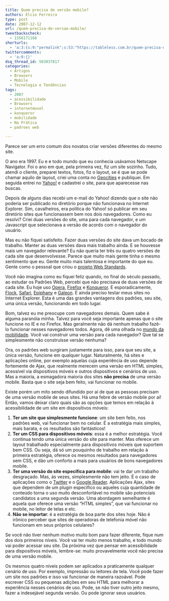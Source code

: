 ```yaml
---
title: Quem precisa de versão mobile?
authors: Elcio Ferreira
type: post
date: 2007-12-12
url: /quem-precisa-de-versao-mobile/
tweetbackscheck:
  - 1356171168
shorturls:
  - 'a:3:{s:9:"permalink";s:53:"https://tableless.com.br/quem-precisa-de-versao-mobile";s:7:"tinyurl";s:26:"https://tinyurl.com/3ckmjlc";s:4:"isgd";s:19:"https://is.gd/UzbjYf";}'
twittercomments:
  - 'a:0:{}'
dsq_thread_id: 503037817
categories:
  - Artigos
  - Browsers
  - Mobile
  - Tecnologia e Tendências
tags:
  - 2007
  - acessibilidade
  - Browsers
  - internetmovel
  - konqueror
  - mobilidade
  - Na Prática
  - padroes web

---
```

Parece ser um erro comum dos novatos criar versões diferentes do mesmo site.

O ano era 1997. Eu e e todo mundo que eu conhecia usávamos Netscape Navigator. Foi o ano em que, pela primeira vez, fiz um site sozinho. Tudo, atendi o cliente, preparei textos, fotos, fiz o layout, se é que se pode chamar aquilo de layout, criei uma conta no [Geocities][1] e publiquei. Em seguida entrei no [Yahoo!][2] e cadastrei o site, para que aparecesse nas buscas.

Depois de alguns dias recebi um e-mail do Yahoo! dizendo que o site não poderia ser publicado no diretório porque não funcionava no Internet Explorer. <!--more--> Sim, cavalheiros, era política do Yahoo! só publicar em seu diretório sites que funcionassem bem nos dois navegadores. Como eu resolvi? Criei duas versões do site, uma para cada navegador, e um Javascript que selecionava a versão de acordo com o navegador do usuário.

Mas eu não fiquei satisfeito. Fazer duas versões do site dava um bocado de trabalho. Manter as duas versões dava mais trabalho ainda. E se houvesse mais um navegador relevante? Eu não queria ter três ou quatro versões de cada site que desenvolvesse. Parece que muito mais gente tinha o mesmo sentimento que eu. Gente muito mais talentosa e importante do que eu. Gente como o pessoal que criou o [projeto Web Standards][3].

Você não imagina como eu fiquei feliz quando, no final do século passado, ao estudar os Padrões Web, percebi que não precisava de duas versões de cada site. Eu hoje uso [Opera][4], [Firefox][5] e [Konqueror][6]. E esporadicamente, [Flock][7], [Safari][8], [Epiphany][9] e [Galeon][10]. E ainda preciso testar meus sites no Internet Explorer. Esta é uma das grandes vantagens dos padrões, seu site, uma única versão, funcionando em todo lugar.

Bom, talvez eu me preocupe com navegadores demais. Quem sabe é alguma paranóia minha. Talvez para você seja importante apenas que o site funcione no IE e no Firefox. Mas geralmente não dá nenhum trabalho fazê-lo funcionar nesses navegadores todos. Agora, dê uma olhada no [mundo da mobilidade][11]. Você vai construir uma versão para cada navegador? Que tal se simplesmente não construísse versão nenhuma?

Ora, os padrões web surgiram justamente para isso, para que seu site, a única versão, funcione em qualquer lugar. Naturalmente, há sites e aplicações online, por exemplo aquelas cuja experiência de uso depende fortemente de Ajax, que realmente merecem uma versão em HTML simples, acessível via dispositivos móveis e outros dispositivos e cenários de uso. Mas a maioria, a esmagadora maioria dos sites **não precisa** de uma versão mobile. Basta que o site seja bem feito, vai funcionar no mobile.

Existe porém um mito sendo difundido por aí de que as pessoas precisam de uma versão mobile de seus sites. Há uma febre de versão mobile por aí! Então, vamos deixar claro quais são as opções que temos em relação à acessibilidade de um site em dispositivos móveis:

  1. **Ter um site que simplesmente funcione**: um site bem feito, nos padrões web, vai funcionar bem no celular. É a estratégia mais simples, mais barata, e os resultados são fantásticos!
  2. **Ter um CSS para dispositivos móveis**: essa é a melhor estratégia. Você continua tendo uma única versão do site para manter. Mas oferece um layout trabalhado especialmente para dispositivos móveis que suportem bem CSS. Ou seja, dá só um pouquinho de trabalho em relação à primeira estratégia, oferece os mesmos resultados para navegadores sem CSS, e dão um conforto a mais para usuários de bons navegadores mobile.
  3. **Ter uma versão do site específica para mobile**: vai te dar um trabalho desgraçado. Mas, ás vezes, simplesmente não tem jeito. É o caso de aplicações como o [Twitter][12] e o [Google Reader][13]. Aplicações Ajax, sites que dependem de um plugin específico ou aqueles cuja quantidade de conteúdo torna o uso muito desconfortável no mobile são potenciais candidatos a uma segunda versão. Uma abordagem semelhante é aquela que oferece uma versão &#8220;HTML simples&#8221;, que vai funcionar no mobile, no leitor de telas e etc.
  4. **Não se importar**: é a estratégia de boa parte dos sites hoje. Não é irônico perceber que sites de operadoras de telefonia móvel não funcionam em seus próprios celulares?

Se você não tiver nenhum motivo muito bom para fazer diferente, fique num dos dois primeiros níveis. Você vai ter muito menos trabalho, e todo mundo vai poder acessar seu site. Da próxima vez que pensar em acessibilidade para dispositivos móveis, lembre-se: muito provavelmente você não precisa de uma versão mobile.

Os mesmos quatro níveis podem ser aplicados a praticamente qualquer cenário de uso. Por exemplo, impressão ou leitores de tela. Você pode fazer um site nos padrões e isso vai funcionar de maneira razoável. Pode escrever CSS ou pequenas adições em seu HTML para melhorar a experiência nesses cenários de uso. Pode, se não tiver outro jeito mesmo, fazer a indesejável segunda versão. Ou pode ignorar seus usuários.

 [1]: https://geocities.yahoo.com/
 [2]: https://www.yahoo.com
 [3]: https://www.webstandards.org/
 [4]: https://www.opera.com
 [5]: https://www.mozilla.com/firefox/
 [6]: https://www.konqueror.org/
 [7]: https://www.flock.com/
 [8]: https://www.apple.com/safari/
 [9]: https://www.gnome.org/projects/epiphany/
 [10]: https://galeon.sourceforge.net/
 [11]: https://en.wikipedia.org/wiki/Microbrowser#Default_browsers_used_by_major_mobile_phone_and_PDA_vendors
 [12]: https://twitter.com/
 [13]: https://www.google.com/reader/
